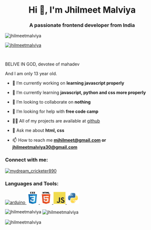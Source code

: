 <h1 align="center">Hi 👋, I'm Jhilmeet Malviya</h1>
<h3 align="center">A passionate frontend developer from India</h3>

<p align="left"> <img src="https://komarev.com/ghpvc/?username=jhilmeetmalviya&label=Profile%20views&color=0e75b6&style=flat" alt="jhilmeetmalviya" /> </p>

<p align="left"> <a href="https://github.com/ryo-ma/github-profile-trophy"><img src="https://github-profile-trophy.vercel.app/?username=jhilmeetmalviya" alt="jhilmeetmalviya" /></a> </p>

<p align="left"> <a href="https://twitter.com/" target="blank"><img src="https://img.shields.io/twitter/follow/?logo=twitter&style=for-the-badge" alt="" /></a> </p>

BELIVE IN GOD, devotee of mahadev

And I am only 13 year old.

- 🔭 I’m currently working on **learning javascript properly**

- 🌱 I’m currently learning **javascript, python and css more properly**

- 👯 I’m looking to collaborate on **nothing**

- 🤝 I’m looking for help with **free code camp**

- 👨‍💻 All of my projects are available at [github](github)

- 💬 Ask me about **html, css**

- 📫 How to reach me **mjhilmeet@gmail.com or jhilmeetmalviya30@gmail.com**

<h3 align="left">Connect with me:</h3>
<p align="left">
<a href="https://instagram.com/mydream_cricketer890" target="blank"><img align="center" src="https://raw.githubusercontent.com/rahuldkjain/github-profile-readme-generator/master/src/images/icons/Social/instagram.svg" alt="mydream_cricketer890" height="30" width="40" /></a>
</p>

<h3 align="left">Languages and Tools:</h3>
<p align="left"> <a href="https://www.arduino.cc/" target="_blank" rel="noreferrer"> <img src="https://cdn.worldvectorlogo.com/logos/arduino-1.svg" alt="arduino" width="40" height="40"/> </a> <a href="https://www.w3schools.com/css/" target="_blank" rel="noreferrer"> <img src="https://raw.githubusercontent.com/devicons/devicon/master/icons/css3/css3-original-wordmark.svg" alt="css3" width="40" height="40"/> </a> <a href="https://www.w3.org/html/" target="_blank" rel="noreferrer"> <img src="https://raw.githubusercontent.com/devicons/devicon/master/icons/html5/html5-original-wordmark.svg" alt="html5" width="40" height="40"/> </a> <a href="https://developer.mozilla.org/en-US/docs/Web/JavaScript" target="_blank" rel="noreferrer"> <img src="https://raw.githubusercontent.com/devicons/devicon/master/icons/javascript/javascript-original.svg" alt="javascript" width="40" height="40"/> </a> <a href="https://www.python.org" target="_blank" rel="noreferrer"> <img src="https://raw.githubusercontent.com/devicons/devicon/master/icons/python/python-original.svg" alt="python" width="40" height="40"/> </a> </p>

<p><img align="left" src="https://github-readme-stats.vercel.app/api/top-langs?username=jhilmeetmalviya&show_icons=true&locale=en&layout=compact" alt="jhilmeetmalviya" /></p>

<p>&nbsp;<img align="center" src="https://github-readme-stats.vercel.app/api?username=jhilmeetmalviya&show_icons=true&locale=en" alt="jhilmeetmalviya" /></p>

<p><img align="center" src="https://github-readme-streak-stats.herokuapp.com/?user=jhilmeetmalviya&" alt="jhilmeetmalviya" /></p>
